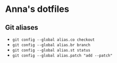 # Anna's dotfiles

## Git aliases
* `git config --global alias.co checkout`
* `git config --global alias.br branch`
* `git config --global alias.st status`
* `git config --global alias.patch "add --patch"`
